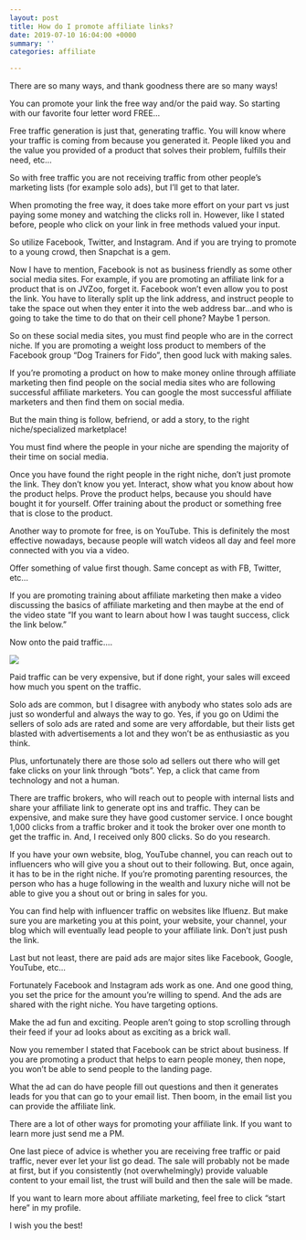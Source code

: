 ```yaml
---
layout: post
title: How do I promote affiliate links?
date: 2019-07-10 16:04:00 +0000
summary: ''
categories: affiliate

---
```

There are so many ways, and thank goodness there are so many ways!

You can promote your link the free way and/or the paid way. So starting with our favorite four letter word FREE…

Free traffic generation is just that, generating traffic. You will know where your traffic is coming from because you generated it. People liked you and the value you provided of a product that solves their problem, fulfills their need, etc…

So with free traffic you are not receiving traffic from other people’s marketing lists (for example solo ads), but I’ll get to that later.

When promoting the free way, it does take more effort on your part vs just paying some money and watching the clicks roll in. However, like I stated before, people who click on your link in free methods valued your input.

So utilize Facebook, Twitter, and Instagram. And if you are trying to promote to a young crowd, then Snapchat is a gem.

Now I have to mention, Facebook is not as business friendly as some other social media sites. For example, if you are promoting an affiliate link for a product that is on JVZoo, forget it. Facebook won’t even allow you to post the link. You have to literally split up the link address, and instruct people to take the space out when they enter it into the web address bar…and who is going to take the time to do that on their cell phone? Maybe 1 person.

So on these social media sites, you must find people who are in the correct niche. If you are promoting a weight loss product to members of the Facebook group “Dog Trainers for Fido”, then good luck with making sales.

If you’re promoting a product on how to make money online through affiliate marketing then find people on the social media sites who are following successful affiliate marketers. You can google the most successful affiliate marketers and then find them on social media.

But the main thing is follow, befriend, or add a story, to the right niche/specialized marketplace!

You must find where the people in your niche are spending the majority of their time on social media.

Once you have found the right people in the right niche, don’t just promote the link. They don’t know you yet. Interact, show what you know about how the product helps. Prove the product helps, because you should have bought it for yourself. Offer training about the product or something free that is close to the product.

Another way to promote for free, is on YouTube. This is definitely the most effective nowadays, because people will watch videos all day and feel more connected with you via a video.

Offer something of value first though. Same concept as with FB, Twitter, etc…

If you are promoting training about affiliate marketing then make a video discussing the basics of affiliate marketing and then maybe at the end of the video state “If you want to learn about how I was taught success, click the link below.”

Now onto the paid traffic….

![](https://qph.fs.quoracdn.net/main-qimg-dc0690b1842496f916640d131179a9f8)

Paid traffic can be very expensive, but if done right, your sales will exceed how much you spent on the traffic.

Solo ads are common, but I disagree with anybody who states solo ads are just so wonderful and always the way to go. Yes, if you go on Udimi the sellers of solo ads are rated and some are very affordable, but their lists get blasted with advertisements a lot and they won’t be as enthusiastic as you think.

Plus, unfortunately there are those solo ad sellers out there who will get fake clicks on your link through “bots”. Yep, a click that came from technology and not a human.

There are traffic brokers, who will reach out to people with internal lists and share your affiliate link to generate opt ins and traffic. They can be expensive, and make sure they have good customer service. I once bought 1,000 clicks from a traffic broker and it took the broker over one month to get the traffic in. And, I received only 800 clicks. So do you research.

If you have your own website, blog, YouTube channel, you can reach out to influencers who will give you a shout out to their following. But, once again, it has to be in the right niche. If you’re promoting parenting resources, the person who has a huge following in the wealth and luxury niche will not be able to give you a shout out or bring in sales for you.

You can find help with influencer traffic on websites like Ifluenz. But make sure you are marketing you at this point, your website, your channel, your blog which will eventually lead people to your affiliate link. Don’t just push the link.

Last but not least, there are paid ads are major sites like Facebook, Google, YouTube, etc…

Fortunately Facebook and Instagram ads work as one. And one good thing, you set the price for the amount you’re willing to spend. And the ads are shared with the right niche. You have targeting options.

Make the ad fun and exciting. People aren’t going to stop scrolling through their feed if your ad looks about as exciting as a brick wall.

Now you remember I stated that Facebook can be strict about business. If you are promoting a product that helps to earn people money, then nope, you won’t be able to send people to the landing page.

What the ad can do have people fill out questions and then it generates leads for you that can go to your email list. Then boom, in the email list you can provide the affiliate link.

There are a lot of other ways for promoting your affiliate link. If you want to learn more just send me a PM.

One last piece of advice is whether you are receiving free traffic or paid traffic, never ever let your list go dead. The sale will probably not be made at first, but if you consistently (not overwhelmingly) provide valuable content to your email list, the trust will build and then the sale will be made.

If you want to learn more about affiliate marketing, feel free to click “start here” in my profile.

I wish you the best!